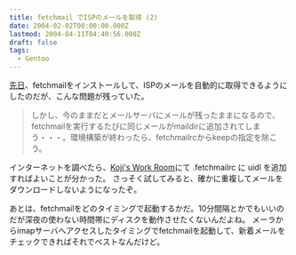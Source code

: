 ```yaml
---
title: fetchmail でISPのメールを取得 (2)
date: 2004-02-02T00:00:00.000Z
lastmod: 2004-04-11T04:40:56.000Z
draft: false
tags:
  - Gentoo
---
```


[先日](/posts/20040128/p04)、fetchmailをインストールして、ISPのメールを自動的に取得できるようにしたのだが、こんな問題が残っていた。

> しかし、今のままだとメールサーバにメールが残ったままになるので、 fetchmailを実行するたびに同じメールがmaildirに追加されてしまう・・・。環境構築が終わったら、fetchmailrcからkeepの指定を除こう。

インターネットを調べたら、[Koji's Work Room](http://kwr.no-ip.com/linux-3_4_8.html)にて .fetchmailrc に uidl を追加すればよいことが分かった。 さっそく試してみると、確かに重複してメールをダウンロードしないようになったぞ。

あとは、fetchmailをどのタイミングで起動するかだ。10分間隔とかでもいいのだが深夜の使わない時間帯にディスクを動作させたくないんだよね。 メーラからimapサーバへアクセスしたタイミングでfetchmailを起動して、新着メールをチェックできればそれでベストなんだけど。

